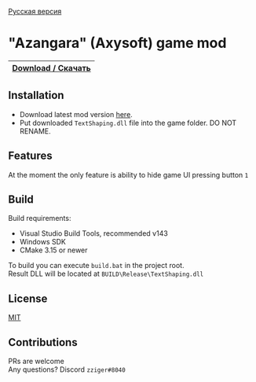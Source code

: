[Русская версия](README.md)

# "Azangara" (Axysoft) game mod

|[**Download / Скачать**](https://github.com/zziger/azangara-mod/releases/latest/download/TextShaping.dll)|
|-|

## Installation

- Download latest mod version [here](https://github.com/zziger/azangara-mod/releases/latest/download/TextShaping.dll).
- Put downloaded `TextShaping.dll` file into the game folder. DO NOT RENAME.

## Features

At the moment the only feature is ability to hide game UI pressing button `1`

## Build
    
Build requirements:
- Visual Studio Build Tools, recommended v143
- Windows SDK
- CMake 3.15 or newer

To build you can execute `build.bat` in the project root.<br>
Result DLL will be located at `BUILD\Release\TextShaping.dll`

## License

[MIT](LICENSE)

## Contributions

PRs are welcome<br>
Any questions? Discord `zziger#8040`